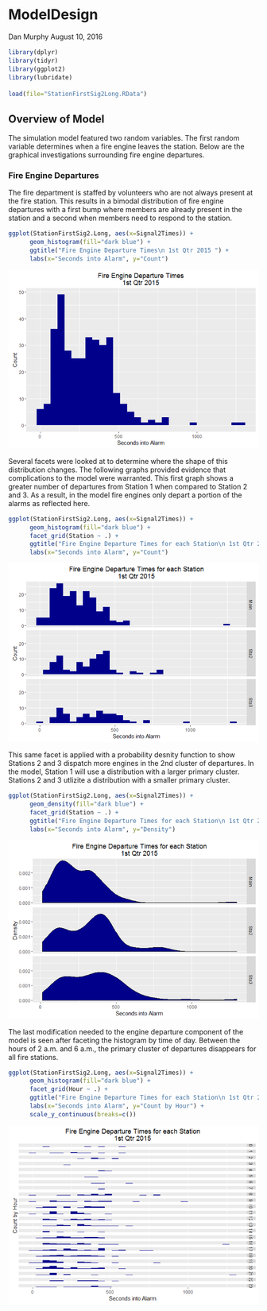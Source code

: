 ModelDesign
================
Dan Murphy
August 10, 2016

``` r
library(dplyr)
library(tidyr)
library(ggplot2)
library(lubridate)

load(file="StationFirstSig2Long.RData")
```

Overview of Model
-----------------

The simulation model featured two random variables. The first random variable determines when a fire engine leaves the station. Below are the graphical investigations surrounding fire engine departures.

### Fire Engine Departures

The fire department is staffed by volunteers who are not always present at the fire station. This results in a bimodal distribution of fire engine departures with a first bump where members are already present in the station and a second when members need to respond to the station.

``` r
ggplot(StationFirstSig2.Long, aes(x=Signal2Times)) + 
      geom_histogram(fill="dark blue") + 
      ggtitle("Fire Engine Departure Times\n 1st Qtr 2015 ") + 
      labs(x="Seconds into Alarm", y="Count")
```

![](ModelDesign_files/figure-markdown_github/unnamed-chunk-2-1.png)<!-- -->

Several facets were looked at to determine where the shape of this distribution changes. The following graphs provided evidence that complications to the model were warranted. This first graph shows a greater number of departures from Station 1 when compared to Station 2 and 3. As a result, in the model fire engines only depart a portion of the alarms as reflected here.

``` r
ggplot(StationFirstSig2.Long, aes(x=Signal2Times)) + 
      geom_histogram(fill="dark blue") +
      facet_grid(Station ~ .) + 
      ggtitle("Fire Engine Departure Times for each Station\n 1st Qtr 2015 ") + 
      labs(x="Seconds into Alarm", y="Count")
```

![](ModelDesign_files/figure-markdown_github/unnamed-chunk-3-1.png)<!-- -->

This same facet is applied with a probability desnity function to show Stations 2 and 3 dispatch more engines in the 2nd cluster of departures. In the model, Station 1 will use a distribution with a larger primary cluster. Stations 2 and 3 utlizite a distribution with a smaller primary cluster.

``` r
ggplot(StationFirstSig2.Long, aes(x=Signal2Times)) + 
      geom_density(fill="dark blue") +
      facet_grid(Station ~ .) + 
      ggtitle("Fire Engine Departure Times for each Station\n 1st Qtr 2015 ") + 
      labs(x="Seconds into Alarm", y="Density")
```

![](ModelDesign_files/figure-markdown_github/unnamed-chunk-4-1.png)<!-- -->

The last modification needed to the engine departure component of the model is seen after faceting the histogram by time of day. Between the hours of 2 a.m. and 6 a.m., the primary cluster of departures disappears for all fire stations.

``` r
ggplot(StationFirstSig2.Long, aes(x=Signal2Times)) + 
      geom_histogram(fill="dark blue") +
      facet_grid(Hour ~ .) + 
      ggtitle("Fire Engine Departure Times for each Station\n 1st Qtr 2015 ") + 
      labs(x="Seconds into Alarm", y="Count by Hour") +
      scale_y_continuous(breaks=c())
```

![](ModelDesign_files/figure-markdown_github/unnamed-chunk-5-1.png)<!-- -->
